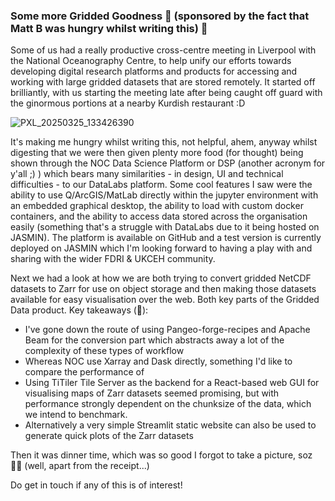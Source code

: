 ### Some more Gridded Goodness 🍰 (sponsored by the fact that Matt B was hungry whilst writing this) 🍰

Some of us had a really productive cross-centre meeting in Liverpool with the National Oceanography Centre, to help unify our efforts towards developing digital research platforms and products for accessing and working with large gridded datasets that are stored remotely. 
It started off brilliantly, with us starting the meeting late after being caught off guard with the ginormous portions at a nearby Kurdish restaurant :D

![PXL_20250325_133426390](https://github.com/user-attachments/assets/11c12de5-1d75-4220-bf60-553e14094c0d)

It's making me hungry whilst writing this, not helpful, ahem, anyway whilst digesting that we were then given plenty more food (for thought) being shown through the NOC Data Science Platform or DSP (another acronym for y'all ;) ) which bears many similarities - in design, UI and technical difficulties - to our DataLabs platform. Some cool features I saw were the ability to use Q/ArcGIS/MatLab directly within the jupyter environment with an embedded graphical desktop, the ability to load with custom docker containers, and the ability to access data stored across the organisation easily (something that's a struggle with DataLabs due to it being hosted on JASMIN). The platform is available on GitHub and a test version is currently deployed on JASMIN which I'm looking forward to having a play with and sharing with the wider FDRI & UKCEH community. 

Next we had a look at how we are both trying to convert gridded NetCDF datasets to Zarr for use on object storage and then making those datasets available for easy visualisation over the web. Both key parts of the Gridded Data product. Key takeaways (🍕):
- I've gone down the route of using Pangeo-forge-recipes and Apache Beam for the conversion part which abstracts away a lot of the complexity of these types of workflow
- Whereas NOC use Xarray and Dask directly, something I'd like to compare the performance of
- Using TiTiler Tile Server as the backend for a React-based web GUI for visualising maps of Zarr datasets seemed promising, but with performance strongly dependent on the chunksize of the data, which we intend to benchmark.
- Alternatively a very simple Streamlit static website can also be used to generate quick plots of the Zarr datasets

Then it was dinner time, which was so good I forgot to take a picture, soz 🤷‍♂️ (well, apart from the receipt...)

Do get in touch if any of this is of interest!

